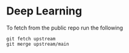 # Deep Learning

To fetch from the public repo run the following

```
git fetch upstream
git merge upstream/main
```